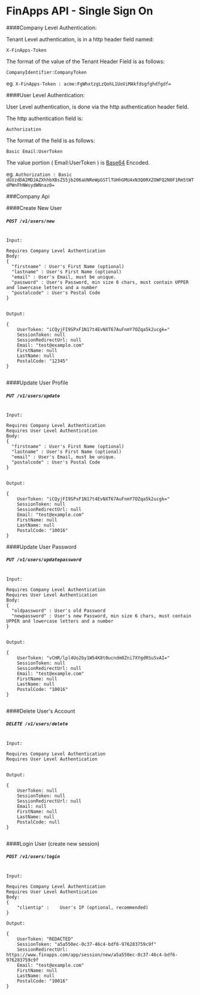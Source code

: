 FinApps API - Single Sign On
===========================

####Company Level Authentication:


Tenant Level authentication, is in a http header field named:

``X-FinApps-Token``

The format of the value of the Tenant Header Field is as follows:

``CompanyIdentifier:CompanyToken``

eg. ``X-FinApps-Token : acme:FgWhxtzgLzQohL1UoViMAkfdsgfghdfgdf=``


####User Level Authentication:

User Level authentication, is done via the http authentication header field.

The http authentication field is:

 ``Authorization``

The format of the field is as follows:

``Basic Email:UserToken``

The value portion ( Email:UserToken ) is [Base64][1] Encoded.

eg. ``Authorization : Basic dGVzdDA2MDJAZXhhbXBsZS5jb206aUNReWpGSTlTUHhGMU4xN3Q0RXZOWFQ2N0F1Rm5tWTdPWnFhNWsydWNnaz0=``


###Company Api 


####Create New User
##### `POST /v1/users/new` 
```

Input:

Requires Company Level Authentication
Body:
{
  "firstname" :	User's First Name (optional)
  "lastname" : User's First Name (optional)
  "email" : User's Email, must be unique.
  "password" : User's Password, min size 6 chars, must contain UPPER and lowercase letters and a number
  "postalcode" : User's Postal Code
}

 
Output:

{
    UserToken: "iCQyjFI9SPxF1N17t4EvNXT67AuFnmY7OZqa5k2ucgk="
    SessionToken: null
    SessionRedirectUrl: null
    Email: "test@example.com"
    FirstName: null
    LastName: null
    PostalCode: "12345"
}


```

####Update User Profile
##### `PUT /v1/users/update` 
```

Input:

Requires Company Level Authentication
Requires User Level Authentication
Body:
{
  "firstname" :	User's First Name (optional)
  "lastname" : User's First Name (optional)
  "email" : User's Email, must be unique.
  "postalcode" : User's Postal Code
}

 
Output:

{
    UserToken: "iCQyjFI9SPxF1N17t4EvNXT67AuFnmY7OZqa5k2ucgk="
    SessionToken: null
    SessionRedirectUrl: null
    Email: "test@example.com"
    FirstName: null
    LastName: null
    PostalCode: "10016"
}

```

####Update User Password
##### `PUT /v1/users/updatepassword` 
```

Input:

Requires Company Level Authentication
Requires User Level Authentication
Body:
{
  "oldpassword" : User's old Password
  "newpassword" : User's new Password, min size 6 chars, must contain UPPER and lowercase letters and a number
}

 
Output:

{
    UserToken: "vCHR/lpl4Uo2by1W54K8t0ucndm0Zni7XYgdRSuSvAI="
    SessionToken: null
    SessionRedirectUrl: null
    Email: "test@example.com"
    FirstName: null
    LastName: null
    PostalCode: "10016"
}


```

####Delete User's Account
##### `DELETE /v1/users/delete` 
```

Input:

Requires Company Level Authentication
Requires User Level Authentication

 
Output:

{
    UserToken: null
    SessionToken: null
    SessionRedirectUrl: null
    Email: null
    FirstName: null
    LastName: null
    PostalCode: null
}


```

####Login User (create new session)
##### `POST /v1/users/login` 
```

Input:

Requires Company Level Authentication
Requires User Level Authentication
Body:
{
    "clientip" :	User's IP (optional, recommended)
}
 
Output:

{
    UserToken: "REDACTED"
    SessionToken: "a5a550ec-0c37-46c4-bdf6-976283759c9f"
    SessionRedirectUrl: https://www.finapps.com/app/session/new/a5a550ec-0c37-46c4-bdf6-976283759c9f
    Email: "test@example.com"
    FirstName: null
    LastName: null
    PostalCode: "10016"
}


```

[1]: https://en.wikipedia.org/wiki/Base64
